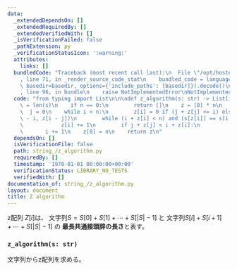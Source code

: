 ```yaml
---
data:
  _extendedDependsOn: []
  _extendedRequiredBy: []
  _extendedVerifiedWith: []
  _isVerificationFailed: false
  _pathExtension: py
  _verificationStatusIcon: ':warning:'
  attributes:
    links: []
  bundledCode: "Traceback (most recent call last):\n  File \"/opt/hostedtoolcache/PyPy/3.7.13/x64/site-packages/onlinejudge_verify/documentation/build.py\"\
    , line 71, in _render_source_code_stat\n    bundled_code = language.bundle(stat.path,\
    \ basedir=basedir, options={'include_paths': [basedir]}).decode()\n  File \"/opt/hostedtoolcache/PyPy/3.7.13/x64/site-packages/onlinejudge_verify/languages/python.py\"\
    , line 96, in bundle\n    raise NotImplementedError\nNotImplementedError\n"
  code: "from typing import List\n\n\ndef z_algorithm(s: str) -> List[int]:\n    n\
    \ = len(s)\n    if n == 0:\n        return []\n    z = [0] * n\n    i = 1\n  \
    \  j = 0\n    while i < n:\n        z[i] = 0 if (j + z[j] <= i) else min(j + z[j]\
    \ - i, z[i - j])\n        while (i + z[i] < n) and (s[z[i]] == s[i + z[i]]):\n\
    \            z[i] += 1\n        if j + z[j] < i + z[i]:\n            j = i\n \
    \       i += 1\n    z[0] = n\n    return z\n"
  dependsOn: []
  isVerificationFile: false
  path: string_/z_algorithm.py
  requiredBy: []
  timestamp: '1970-01-01 00:00:00+00:00'
  verificationStatus: LIBRARY_NO_TESTS
  verifiedWith: []
documentation_of: string_/z_algorithm.py
layout: document
title: Z algorithm
---
```


z配列 $Z[i]$は、
文字列$S=S[0]+S[1]+⋯+S[|S|−1]$ と
文字列$S[i]+S[i+1]+⋯+S[|S|−1]$ の
**最長共通接頭辞の長さ**と表す。

### `z_algorithm(s: str)`

文字列からz配列を求める。